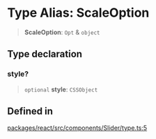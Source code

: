 # Type Alias: ScaleOption

> **ScaleOption**: `Opt` & `object`

## Type declaration

### style?

> `optional` **style**: `CSSObject`

## Defined in

[packages/react/src/components/Slider/type.ts:5](https://github.com/m1m0zzz/tremolo-ui/blob/7d11785da2668f64368eae498b8e04db28c30096/packages/react/src/components/Slider/type.ts#L5)
